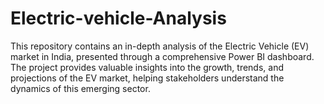 # Electric-vehicle-Analysis
This repository contains an in-depth analysis of the Electric Vehicle (EV) market in India, presented through a comprehensive Power BI dashboard. The project provides valuable insights into the growth, trends, and projections of the EV market, helping stakeholders understand the dynamics of this emerging sector.
